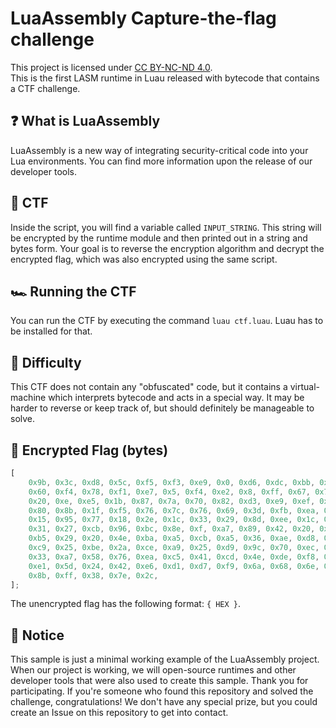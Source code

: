 # LuaAssembly Capture-the-flag challenge

This project is licensed under [CC BY-NC-ND 4.0](https://creativecommons.org/licenses/by-nc-nd/4.0/).  
This is the first LASM runtime in Luau released with bytecode that contains a CTF challenge.

## ❓ What is LuaAssembly

LuaAssembly is a new way of integrating security-critical code into your Lua environments. You can find more information upon the release of our developer tools.

## 🚀 CTF

Inside the script, you will find a variable called `INPUT_STRING`. This string will be encrypted by the runtime module and then printed out in a string and bytes form. Your goal is to reverse the encryption algorithm and decrypt the encrypted flag, which was also encrypted using the same script.

## 🏎️ Running the CTF

You can run the CTF by executing the command `luau ctf.luau`. Luau has to be installed for that.

## 💪 Difficulty

This CTF does not contain any "obfuscated" code, but it contains a virtual-machine which interprets bytecode and acts in a special way. It may be harder to reverse or keep track of, but should definitely be manageable to solve.

## 🚩 Encrypted Flag (bytes)

```js
[
    0x9b, 0x3c, 0xd8, 0x5c, 0xf5, 0xf3, 0xe9, 0x0, 0xd6, 0xdc, 0xbb, 0x19, 0xdf,
    0x60, 0xf4, 0x78, 0xf1, 0xe7, 0x5, 0xf4, 0xe2, 0x8, 0xff, 0x67, 0x71, 0x2,
    0x20, 0xe, 0xe5, 0x1b, 0x87, 0x7a, 0x70, 0x82, 0xd3, 0xe9, 0xef, 0xfe, 0x34,
    0x80, 0x8b, 0x1f, 0xf5, 0x76, 0x7c, 0x76, 0x69, 0x3d, 0xfb, 0xea, 0x8a, 0x6,
    0x15, 0x95, 0x77, 0x18, 0x2e, 0x1c, 0x33, 0x29, 0x8d, 0xee, 0x1c, 0x12,
    0x31, 0x27, 0xcb, 0x96, 0xbc, 0x8e, 0xf, 0xa7, 0x89, 0x42, 0x20, 0x3e, 0x87,
    0xb5, 0x29, 0x20, 0x4e, 0xba, 0xa5, 0xcb, 0xa5, 0x36, 0xae, 0xd8, 0x9b,
    0xc9, 0x25, 0xbe, 0x2a, 0xce, 0xa9, 0x25, 0xd9, 0x9c, 0x70, 0xec, 0xbf,
    0x33, 0xa7, 0x58, 0x76, 0xea, 0xc5, 0x41, 0xcd, 0x4e, 0xde, 0xf8, 0x41,
    0xe1, 0x5d, 0x24, 0x42, 0xe6, 0xd1, 0xd7, 0xf9, 0x6a, 0x68, 0x6e, 0x55,
    0x8b, 0xff, 0x38, 0x7e, 0x2c,
];
```

The unencrypted flag has the following format: `{ HEX }`.

## 📰 Notice

This sample is just a minimal working example of the LuaAssembly project. When our project is working, we will open-source runtimes and other developer tools that were also used to create this sample. Thank you for participating. If you're someone who found this repository and solved the challenge, congratulations! We don't have any special prize, but you could create an Issue on this repository to get into contact.
